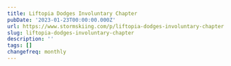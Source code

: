 ```yaml
---
title: Liftopia Dodges Involuntary Chapter
pubDate: '2023-01-23T00:00:00.000Z'
url: https://www.stormskiing.com/p/liftopia-dodges-involuntary-chapter
slug: liftopia-dodges-involuntary-chapter
description: ''
tags: []
changefreq: monthly
---
```


<!-- Add post content below -->
